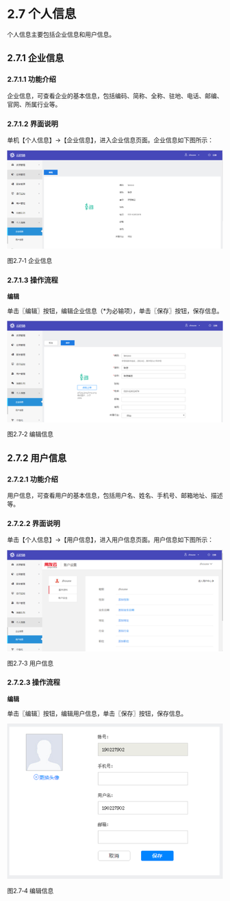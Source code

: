# 2.7 个人信息

个人信息主要包括企业信息和用户信息。

## 2.7.1 企业信息

### 2.7.1.1 功能介绍

企业信息，可查看企业的基本信息，包括编码、简称、全称、驻地、电话、邮编、官网、所属行业等。

### 2.7.1.2 界面说明

单机【个人信息】→【企业信息】，进入企业信息页面。企业信息如下图所示：

![](/assets/5-/7/image173.png)

图2.7‑1 企业信息

### 2.7.1.3 操作流程

**编辑**

单击〖编辑〗按钮，编辑企业信息（*为必输项），单击〖保存〗按钮，保存信息。

![](/assets/5-/7/image174.png)

图2.7‑2 编辑信息

## 2.7.2 用户信息

### 2.7.2.1 功能介绍

用户信息，可查看用户的基本信息，包括用户名、姓名、手机号、邮箱地址、描述等。

### 2.7.2.2 界面说明

单击【个人信息】→【用户信息】，进入用户信息页面。用户信息如下图所示：

![](/assets/5-/7/image171.png)

图2.7‑3 用户信息

### 2.7.2.3 操作流程

**编辑**

单击〖编辑〗按钮，编辑用户信息，单击〖保存〗按钮，保存信息。

![](/assets/5-/7/image172.png)

图2.7‑4 编辑信息









